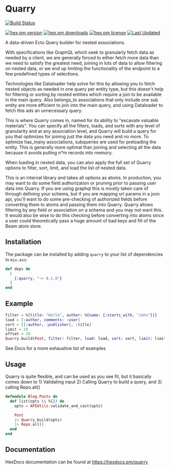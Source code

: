 # Quarry

[![Build Status](https://github.com/enewbury/quarry/workflows/ci/badge.svg)](https://github.com/enewbury/quarry/actions)
<!-- [![Coverage Status](https://coveralls.io/repos/enewbury/quarry/badge.svg?branch=main)](https://coveralls.io/r/enewbury/quarry?branch=main) -->
[![hex.pm version](https://img.shields.io/hexpm/v/quarry.svg)](https://hex.pm/packages/quarry)
[![hex.pm downloads](https://img.shields.io/hexpm/dt/quarry.svg)](https://hex.pm/packages/quarry)
[![hex.pm license](https://img.shields.io/hexpm/l/quarry.svg)](https://github.com/enewbury/quarry/blob/main/LICENSE)
[![Last Updated](https://img.shields.io/github/last-commit/enewbury/quarry.svg)](https://github.com/enewbury/quarry/commits/main)


A data-driven Ecto Query builder for nested associations.

With specifications like GraphQL which seek to granularly fetch data as needed by a client,
we are generally forced to either fetch more data than we need to satisfy the greatest need,
joining in lots of data to allow filtering on nested data, or we end up limiting the functionality
of the endpoint to a few predefined types of selections.

Technologies like Dataloader help solve for this by allowing you to fetch nested objects as needed
in one query per entity type, but this doesn't help for filtering or sorting by nested entities
which require a join to be available in the main query. Also belongs_to associations that only include
one sub entity are more efficient to join into the main query, and using Dataloader to fetch this
ads an unnecessary query.

This is where Quarry comes in, named for its ability to "excavate valuable materials". You can specify all the
filters, loads, and sorts with any level of granularity and at any association level, and Quarry will build a
query for you that optimizes for joining just the data you need and no more. To optimize has_many associations, subqueries
are used for preloading the entity. This is generally more optimal than joining and selecting all the data
because it avoids pulling n\*m records into memory.

When loading in nested data, you can also apply the full set of Quarry options to filter, sort, limit,
and load the list of nested data.

This is an internal library and takes all options as atoms. In production, you may want to do some field authorization
or pruning prior to passing user data into Quarry. If you are using graphql this is mostly taken care of through
defining your schema, but if you are mapping url params in a json api, you'll want to do some pre-checking of
authorized fields before converting them to atoms and passing them into Quarry. Quarry allows filtering by any
field or association on a schema and you may not want this. It would also be wise to do this checking before
converting into atoms since a user could theoretically pass a huge amount of bad keys and fill of the Beam atom store.

## Installation

The package can be installed by adding `quarry` to your list of dependencies in `mix.exs`:

```elixir
def deps do
  [
    {:quarry, "~> 0.1.0"}
  ]
end
```

## Example

```elixir
filter = %{title: "Hello", author: %{name: {:starts_with, "John"}}}
load = [:author, comments: :user]
sort = [[:author, :publisher], :title]
limit = 10
offset = 20
Quarry.build(Post, filter: filter, load: load, sort: sort, limit: limit, offset: offset)
```

See Docs for a more exhaustive list of examples

## Usage

Quarry is quite flexible, and can be used as you see fit, but it basically comes down to 1) Validating input 2) Calling Quarry to build a query, and 3) calling Repo.all()

```elixir
defmodule Blog.Posts do
  def list(opts \\ %{}) do
    opts = APIUtils.validate_and_cast(opts)

    Post
    |> Quarry.build(opts)
    |> Repo.all()
  end
end
```

## Documentation

HexDocs documentation can be found at https://hexdocs.pm/quarry
